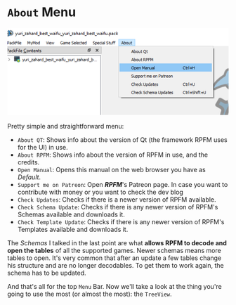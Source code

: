# `About` Menu

![What do you want to learn about me, honey?](./images/image11.png)

Pretty simple and straightforward menu:
- `About QT`: Shows info about the version of Qt (the framework RPFM uses for the UI) in use.
- `About RPFM`: Shows info about the version of RPFM in use, and the credits.
- `Open Manual`: Opens this manual on the web browser you have as *Default*.
- `Support me on Patreon`: Open ***RPFM***'s Patreon page. In case you want to contribute with money or you want to check the dev blog
- `Check Updates`: Checks if there is a newer version of RPFM available.
- `Check Schema Update`: Checks if there is any newer version of RPFM's Schemas available and downloads it.
- `Check Template Update`: Checks if there is any newer version of RPFM's Templates available and downloads it.

The *Schemas* I talked in the last point are what **allows RPFM to decode and open the tables** of all the supported games. Newer schemas means more tables to open. It's very common that after an update a few tables change his structure and are no longer decodables. To get them to work again, the schema has to be updated.

And that's all for the top `Menu` Bar. Now we'll take a look at the thing you're going to use the most (or almost the most): the `TreeView`.
